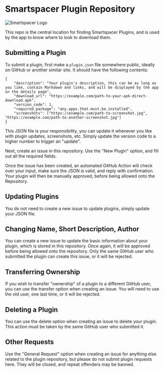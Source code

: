 # Smartspacer Plugin Repository

![Smartspacer Logo](https://i.imgur.com/CfHF7Dkl.png)

This repo is the central location for finding Smartspacer Plugins, and is used by the app to know where to look to download them.

## Submitting a Plugin

To submit a plugin, first make a `plugin.json` file somewhere public, ideally on GitHub or another similar site. It should have the following contents:

```
{
	"description": "Your plugin's description, this can be as long as you like, contain Markdown and links, and will be displayed by the app on the details page",
	"download_url": "https://example.com/path-to-your-apk-direct-download.apk",
	"version_code": 1,
	"required_package": "any.apps.that.must.be.installed",
	"screenshots": ["https://example.com/path-to-screenshot.jpg", "https://example.com/path-to-another-screenshot.jpg"]
}
```
This JSON file is your responsibility, you can update it whenever you like with plugin updates, screenshots, etc. Simply update the version code to a higher number to trigger an "update". 

Next, create an issue in this repository. Use the "New Plugin" option, and fill out all the required fields. 

Once the issue has been created, an automated GitHub Action will check over your input, make sure the JSON is valid, and reply with confirmation. Your plugin will then be manually approved, before being allowed onto the Repository.

## Updating Plugins

You do not need to create a new issue to update plugins, simply update your JSON file.

## Changing Name, Short Description, Author

You can create a new issue to update the basic information about your plugin, which is stored in this repository. Once again, it will be approved before being allowed onto the repository. Only the same GitHub user who submitted the plugin can create this issue, or it will be rejected.

## Transferring Ownership

If you wish to transfer "ownership" of a plugin to a different GitHub user, you can use the transfer option when creating an issue. You will need to use the old user, one last time, or it will be rejected.

## Deleting a Plugin

You can use the delete option when creating an issue to delete your plugin. This action must be taken by the same GitHub user who submitted it.

## Other Requests

Use the "General Request" option when creating an issue for anything else related to the plugin repository, but please do not submit plugin requests here. They will be closed, and repeat offenders may be banned.
